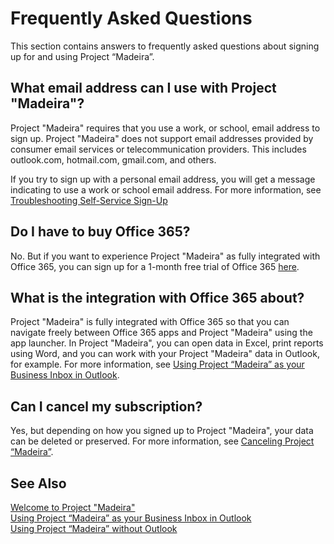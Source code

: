 <properties
    pageTitle="Frequently Asked Questions| Project “Madeira”" 
    description="Frequently asked questions about signing up for and using Project “Madeira”." 
    services="project-madeira" 
    documentationCenter=""
    authors="edupont04"
/>
<tags
    ms.service="project-madeira"
    ms.topic="article"
    ms.devlang="na"
    ms.tgt_pltfrm="na"
    ms.workload="na"
    ms.date="05/12/2016"
    ms.author="edupont04" />
  
  
# Frequently Asked Questions
This section contains answers to frequently asked questions about signing up for and using Project “Madeira”.  
  
## What email address can I use with Project "Madeira"?
Project "Madeira" requires that you use a work, or school, email address to sign up. Project "Madeira" does not support email addresses provided by consumer email services or telecommunication providers. This includes outlook.com, hotmail.com, gmail.com, and others.  

If you try to sign up with a personal email address, you will get a message indicating to use a work or school email address. For more information, see [Troubleshooting Self-Service Sign-Up](ui-troubleshoot-self-signup.md)  
  
## Do I have to buy Office 365?
No. But if you want to experience Project "Madeira" as fully integrated with Office 365, you can sign up for a 1-month free trial of Office 365 [here](https://products.office.com/try).  
  
## What is the integration with Office 365 about?
Project "Madeira" is fully integrated with Office 365 so that you can navigate freely between Office 365 apps and Project "Madeira" using the app launcher. In Project "Madeira", you can open data in Excel, print reports using Word, and you can work with your Project "Madeira" data in Outlook, for example. For more information, see [Using Project “Madeira” as your Business Inbox in Outlook](madeira-outlook.md).  

## Can I cancel my subscription?
Yes, but depending on how you signed up to Project "Madeira", your data can be deleted or preserved. For more information, see [Canceling Project “Madeira”](madeira-cancel.md).  
  
## See Also
[Welcome to Project "Madeira"](madeira-get-started.md)  
[Using Project “Madeira” as your Business Inbox in Outlook](madeira-outlook.md)  
[Using Project “Madeira” without Outlook](madeira-no-outlook.md)  
